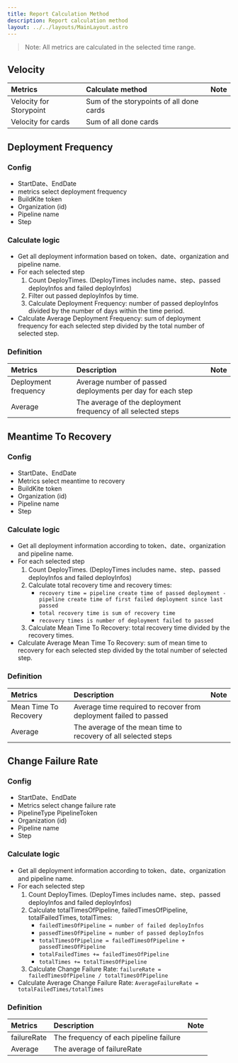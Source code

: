 ```yaml
---
title: Report Calculation Method
description: Report calculation method
layout: ../../layouts/MainLayout.astro
---
```


> Note: All metrics are calculated in the selected time range.

## Velocity

| Metrics                 | Calculate method                         | Note |
| :---------------------- | :--------------------------------------- | :--- |
| Velocity for Storypoint | Sum of the storypoints of all done cards |      |
| Velocity for cards      | Sum of all done cards                    |      |

## Deployment Frequency

### Config

- StartDate、EndDate
- metrics select deployment frequency
- BuildKite token
- Organization (id)
- Pipeline name
- Step

### Calculate logic

- Get all deployment information based on token、date、organization and pipeline name.
- For each selected step
  1. Count DeployTimes. (DeployTimes includes name、step、passed deployInfos and failed deployInfos)
  2. Filter out passed deployInfos by time.
  3. Calculate Deployment Frequency: number of passed deployInfos divided by the number of days within the time
     period.
- Calculate Average Deployment Frequency: sum of deployment frequency for each selected step divided by the total number
  of selected step.

### Definition

| Metrics              | Description                                                   | Note |
| :------------------- | :------------------------------------------------------------ | :--- |
| Deployment frequency | Average number of passed deployments per day for each step    |      |
| Average              | The average of the deployment frequency of all selected steps |      |

## Meantime To Recovery

### Config

- StartDate、EndDate
- Metrics select meantime to recovery
- BuildKite token
- Organization (id)
- Pipeline name
- Step

### Calculate logic

- Get all deployment information according to token、date、organization and pipeline name.
- For each selected step
  1. Count DeployTimes. (DeployTimes includes name、step、passed deployInfos and failed deployInfos)
  2. Calculate total recovery time and recovery times:
     - `recovery time = pipeline create time of passed deployment - pipeline create time of first failed deployment since last passed`
     - `total recovery time is sum of recovery time`
     - `recovery times is number of deployment failed to passed`
  3. Calculate Mean Time To Recovery: total recovery time divided by the recovery times.
- Calculate Average Mean Time To Recovery: sum of mean time to recovery for each selected step divided by the total
  number of selected step.

### Definition

| Metrics               | Description                                                       | Note |
| :-------------------- | :---------------------------------------------------------------- | :--- |
| Mean Time To Recovery | Average time required to recover from deployment failed to passed |      |
| Average               | The average of the mean time to recovery of all selected steps    |      |

## Change Failure Rate

### Config

- StartDate、EndDate
- Metrics select change failure rate
- PipelineType PipelineToken
- Organization (id)
- Pipeline name
- Step

### Calculate logic

- Get all deployment information according to token、date、organization and pipeline name.
- For each selected step
  1. Count DeployTimes. (DeployTimes includes name、step、passed deployInfos and failed deployInfos)
  2. Calculate totalTimesOfPipeline, failedTimesOfPipeline, totalFailedTimes, totalTimes:
     - `failedTimesOfPipeline = number of failed deployInfos`
     - `passedTimesOfPipeline = number of passed deployInfos`
     - `totalTimesOfPipeline = failedTimesOfPipeline + passedTimesOfPipeline`
     - `totalFailedTimes += failedTimesOfPipeline`
     - `totalTimes += totalTimesOfPipeline`
  3. Calculate Change Failure Rate: `failureRate = failedTimesOfPipeline / totalTimesOfPipeline`
- Calculate Average Change Failure Rate: `AverageFailureRate = totalFailedTimes/totalTimes`

### Definition

| Metrics     | Description                            | Note |
| :---------- | :------------------------------------- | :--- |
| failureRate | The frequency of each pipeline failure |      |
| Average     | The average of failureRate             |      |
